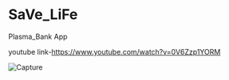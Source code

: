 # SaVe_LiFe
Plasma_Bank App
<br>

youtube link-https://www.youtube.com/watch?v=0V6Zzp1YORM
<br>


![Capture](https://user-images.githubusercontent.com/45364476/122813671-048b7180-d2f5-11eb-8f91-25ba1e65bce7.PNG)
